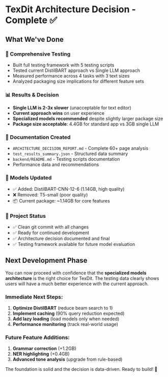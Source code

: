 # TexDit Architecture Decision - Complete ✅

## What We've Done

### 🧪 Comprehensive Testing
- Built full testing framework with 5 testing scripts
- Tested current DistilBART approach vs Single LLM approach
- Measured performance across 4 tasks with 3 text sizes
- Analyzed packaging size implications for different feature sets

### 📊 Results & Decision
- **Single LLM is 2-3x slower** (unacceptable for text editor)
- **Current approach wins** on user experience  
- **Specialized models recommended** despite slightly larger package size
- **Package size acceptable**: 4.4GB for standard app vs 3GB single LLM

### 📝 Documentation Created
- `ARCHITECTURE_DECISION_REPORT.md` - Complete 60+ page analysis
- `test_results_summary.json` - Structured data summary
- `backend/README.md` - Testing scripts documentation  
- Performance data and recommendations

### 🔧 Models Updated
- ✅ Added: DistilBART-CNN-12-6 (1.14GB, high quality)
- ❌ Removed: T5-small (poor quality)
- 📦 Current package: ~1.14GB for core features

### 🚀 Project Status
- ✅ Clean git commit with all changes
- ✅ Ready for continued development
- ✅ Architecture decision documented and final
- ✅ Testing framework available for future model evaluation

## Next Development Phase

You can now proceed with confidence that the **specialized models architecture** is the right choice for TexDit. The testing data clearly shows users will have a much better experience with the current approach.

### Immediate Next Steps:
1. **Optimize DistilBART** (reduce beam search to 1)
2. **Implement caching** (90% query reduction expected)
3. **Add lazy loading** (load models only when needed)
4. **Performance monitoring** (track real-world usage)

### Future Feature Additions:
1. **Grammar correction** (+1.2GB)
2. **NER highlighting** (+0.4GB) 
3. **Advanced tone analysis** (upgrade from rule-based)

The foundation is solid and the decision is data-driven. Ready to build! 🎉
